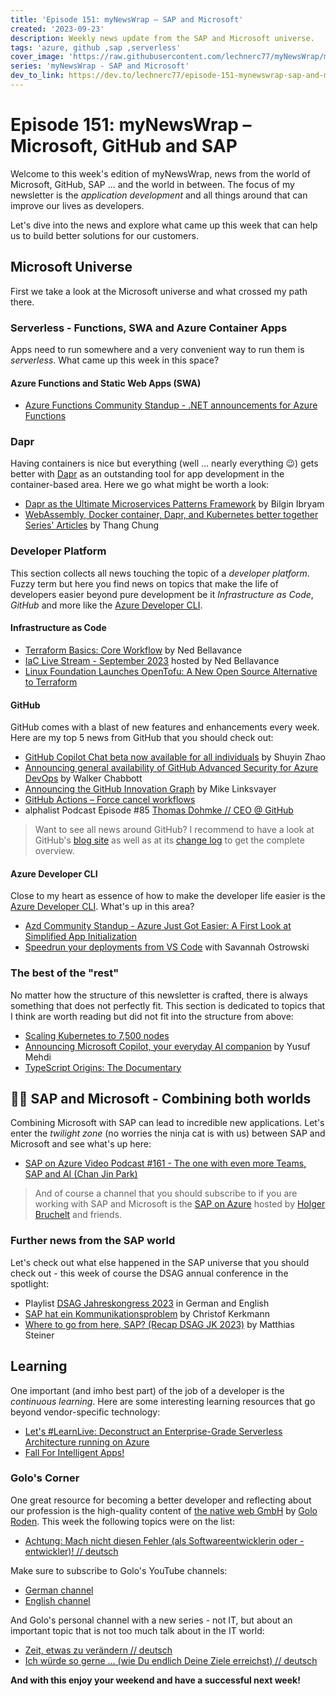 ```yaml
---
title: 'Episode 151: myNewsWrap – SAP and Microsoft'
created: '2023-09-23'
description: Weekly news update from the SAP and Microsoft universe.
tags: 'azure, github ,sap ,serverless'
cover_image: 'https://raw.githubusercontent.com/lechnerc77/myNewsWrap/main/episodes/cover-images/episode151small.png'
series: 'myNewsWrap - SAP and Microsoft'
dev_to_link: https://dev.to/lechnerc77/episode-151-mynewswrap-sap-and-microsoft-44i
---
```


# Episode 151: myNewsWrap – Microsoft, GitHub and SAP

Welcome to this week's edition of myNewsWrap, news from the world of Microsoft, GitHub, SAP ... and the world in between. The focus of my newsletter is the *application development* and all things around that can improve our lives as developers.

Let's dive into the news and explore what came up this week that can help us to build better solutions for our customers.

## Microsoft Universe

First we take a look at the Microsoft universe and what crossed my path there.

### Serverless - Functions, SWA and Azure Container Apps

Apps need to run somewhere and a very convenient way to run them is *serverless*. What came up this week in this space?

#### Azure Functions and Static Web Apps (SWA)

* [Azure Functions Community Standup - .NET announcements for Azure Functions](https://www.youtube.com/live/o9NnJdxHv1c?si=jwNNnC88F1fNDSx5)

### Dapr

Having containers is nice but everything (well ... nearly everything 😉) gets better with [Dapr](https://dapr.io/) as an outstanding tool for app development in the container-based area. Here we go what might be worth a look:

* [Dapr as the Ultimate Microservices Patterns Framework](https://www.diagrid.io/blog/dapr-as-the-ultimate-microservices-patterns-framework) by Bilgin Ibryam
* [WebAssembly, Docker container, Dapr, and Kubernetes better together Series' Articles](https://dev.to/thangchung/series/24617) by Thang Chung

### Developer Platform

This section collects all news touching the topic of a *developer platform*. Fuzzy term but here you find news on topics that make the life of developers easier beyond pure development be it *Infrastructure as Code*, *GitHub* and more like the [Azure Developer CLI](https://github.com/Azure/azure-dev).  

#### Infrastructure as Code

* [Terraform Basics: Core Workflow](https://youtu.be/sqLD39xqcx0?si=1Ne-jV7G-j8x-LXb) by Ned Bellavance
* [IaC Live Stream - September 2023](https://www.youtube.com/live/p0vDydkUWB4?si=eTx91ckwVHNr08U8) hosted by Ned Bellavance
* [Linux Foundation Launches OpenTofu: A New Open Source Alternative to Terraform](https://www.linuxfoundation.org/press/announcing-opentofu)

#### GitHub

GitHub comes with a blast of new features and enhancements every week. Here are my top 5 news from GitHub that you should check out:

* [GitHub Copilot Chat beta now available for all individuals](https://github.blog/2023-09-20-github-copilot-chat-beta-now-available-for-all-individuals/) by Shuyin Zhao
* [Announcing general availability of GitHub Advanced Security for Azure DevOps](https://github.blog/2023-09-20-announcing-general-availability-of-github-advanced-security-for-azure-devops/) by Walker Chabbott
* [Announcing the GitHub Innovation Graph](https://github.blog/2023-09-21-announcing-the-github-innovation-graph/) by Mike Linksvayer
* [GitHub Actions – Force cancel workflows](https://github.blog/changelog/2023-09-21-github-actions-force-cancel-workflows/)
* alphalist Podcast Episode #85 [Thomas Dohmke // CEO @ GitHub](https://alphalist.com/podcast/85-thomas-dohmke-ceo-github)

> Want to see all news around GitHub? I recommend to have a look at GitHub's [blog site](https://github.blog/) as well as at its [change log](https://github.blog/changelog/) to get the complete overview.

#### Azure Developer CLI

Close to my heart as essence of how to make the developer life easier is the [Azure Developer CLI](https://github.com/Azure/azure-dev). What's up in this area?

* [Azd Community Standup - Azure Just Got Easier: A First Look at Simplified App Initialization](https://www.youtube.com/live/K8uwp2HmnYs?si=Xu4_2_-wz8gZW8Gq)
* [Speedrun your deployments from VS Code](https://www.youtube.com/live/yu4q-iLMtKA?si=YnQfBQORqcJoADsl) with Savannah Ostrowski

### The best of the "rest"

No matter how the structure of this newsletter is crafted, there is always something that does not perfectly fit. This section is dedicated to topics that I think are worth reading but did not fit into the structure from above:

* [Scaling Kubernetes to 7,500 nodes](https://openai.com/research/scaling-kubernetes-to-7500-nodes)
* [Announcing Microsoft Copilot, your everyday AI companion](https://blogs.microsoft.com/blog/2023/09/21/announcing-microsoft-copilot-your-everyday-ai-companion/) by Yusuf Mehdi
* [TypeScript Origins: The Documentary](https://youtu.be/U6s2pdxebSo?si=25TFlrUrJmXKJUIz)

## 🐱‍👤 SAP and Microsoft - Combining both worlds

Combining Microsoft with SAP can lead to incredible new applications. Let's enter the *twilight zone* (no worries the ninja cat is with us) between SAP and Microsoft and see what's up here:

* [SAP on Azure Video Podcast #161 - The one with even more Teams, SAP and AI (Chan Jin Park)](https://youtu.be/aBcb9goI1VM?si=KIsCZSCi0f-e5A0U)

> And of course a channel that you should subscribe to if you are working with SAP and Microsoft is the [SAP on Azure](https://www.youtube.com/@SAPonAzure) hosted by [Holger Bruchelt](https://www.linkedin.com/in/holger-bruchelt/) and friends.

### Further news from the SAP world

Let's check out what else happened in the SAP universe that you should check out - this week of course the DSAG annual conference in the spotlight:

* Playlist [DSAG Jahreskongress 2023](https://www.youtube.com/watch?v=4gOFwDadvlw&list=PLLEMkMuuyIPDH3AN1WAgg-Ju_QwW1IFBh) in German and English
* [SAP hat ein Kommunikationsproblem](https://www.handelsblatt.com/meinung/kommentare/kommentar-sap-hat-ein-kommunikationsproblem/29402290.html) by Christof Kerkmann
* [Where to go from here, SAP? (Recap DSAG JK 2023)](https://www.linkedin.com/pulse/where-go-from-here-sap-recap-dsag-jk-2023-matthias-steiner/) by Matthias Steiner

## Learning

One important (and imho best part) of the job of a developer is the *continuous learning*. Here are some interesting learning resources that go beyond vendor-specific technology:

* [Let's #LearnLive: Deconstruct an Enterprise-Grade Serverless Architecture running on Azure](https://dev.to/azure/lets-learnlive-deconstruct-an-enterprise-grade-serverless-architecture-running-on-azure-52n8)
* [Fall For Intelligent Apps!](https://azure.github.io/Cloud-Native/Fall-For-IA/)

### Golo's Corner

One great resource for becoming a better developer and reflecting about our profession is the high-quality content of [the native web GmbH](https://thenativeweb.io/) by [Golo Roden](https://twitter.com/goloroden). This week the following topics were on the list:

* [Achtung: Mach nicht diesen Fehler (als Softwareentwicklerin oder -entwickler)! // deutsch](https://youtu.be/vWn3jxYR6oE?si=o12bYfScMWvZaBzX)

Make sure to subscribe to Golo's YouTube channels:

* [German channel](https://www.youtube.com/@thenativeweb)
* [English channel](https://www.youtube.com/@thenativeweb-en)

And Golo's personal channel with a new series - not IT, but about an important topic that is not too much talk about in the IT world:

* [Zeit, etwas zu verändern // deutsch](https://youtu.be/sVtBQnVB9sA?si=Y9xzzCeHAY9D6ToM)
* [Ich würde so gerne … (wie Du endlich Deine Ziele erreichst) // deutsch](https://youtu.be/Dpzf5g8iObY?si=LxmvTIodGgLlZqZj)

**And with this enjoy your weekend and have a successful next week!**
